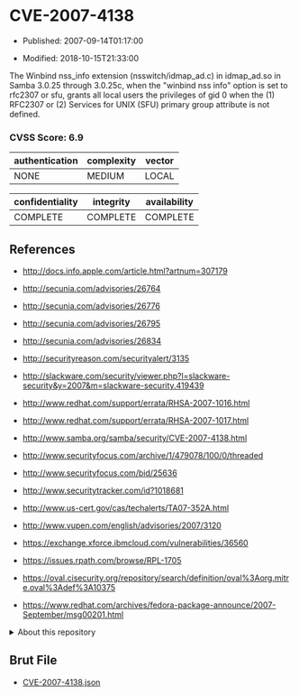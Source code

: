 # CVE-2007-4138

- Published: 2007-09-14T01:17:00

- Modified: 2018-10-15T21:33:00

The Winbind nss_info extension (nsswitch/idmap_ad.c) in idmap_ad.so in Samba 3.0.25 through 3.0.25c, when the "winbind nss info" option is set to rfc2307 or sfu, grants all local users the privileges of gid 0 when the (1) RFC2307 or (2) Services for UNIX (SFU) primary group attribute is not defined.

### CVSS Score: **6.9**

| authentication | complexity | vector |
| --- | --- | --- |
| NONE | MEDIUM | LOCAL |

| confidentiality | integrity | availability |
| --- | --- | --- |
| COMPLETE | COMPLETE | COMPLETE |

## References

* http://docs.info.apple.com/article.html?artnum=307179

* http://secunia.com/advisories/26764

* http://secunia.com/advisories/26776

* http://secunia.com/advisories/26795

* http://secunia.com/advisories/26834

* http://securityreason.com/securityalert/3135

* http://slackware.com/security/viewer.php?l=slackware-security&y=2007&m=slackware-security.419439

* http://www.redhat.com/support/errata/RHSA-2007-1016.html

* http://www.redhat.com/support/errata/RHSA-2007-1017.html

* http://www.samba.org/samba/security/CVE-2007-4138.html

* http://www.securityfocus.com/archive/1/479078/100/0/threaded

* http://www.securityfocus.com/bid/25636

* http://www.securitytracker.com/id?1018681

* http://www.us-cert.gov/cas/techalerts/TA07-352A.html

* http://www.vupen.com/english/advisories/2007/3120

* https://exchange.xforce.ibmcloud.com/vulnerabilities/36560

* https://issues.rpath.com/browse/RPL-1705

* https://oval.cisecurity.org/repository/search/definition/oval%3Aorg.mitre.oval%3Adef%3A10375

* https://www.redhat.com/archives/fedora-package-announce/2007-September/msg00201.html

<details>
<summary>About this repository</summary> 

  This repository is part of the project [Live Hack CVE](https://github.com/Live-Hack-CVE). Main website can be found [www.live-hack.org](https://www.live-hack.org) 
  
  Made by [Sn0wAlice](https://github.com/Sn0wAlice) for the people that care about security and need to have a feed of the latest CVEs. Hope you enjoy it, don't forget to star the repo and follow me on [Twitter](https://twitter.com/Sn0wAlice) and [Github](https://github.com/Sn0wAlice). And that is my [personnal website](https://www.alice-snow.me/)

  - [Home Page](https://github.com/Live-Hack-CVE)
  - [Framework](https://github.com/Live-Hack-CVE/cve-framework)
  - [CVE database](https://github.com/Live-Hack-CVE/full_database)
  - [Changelog](https://github.com/Live-Hack-CVE/Changelog)
</details>

## Brut File

* [CVE-2007-4138.json](https://raw.githubusercontent.com/Live-Hack-CVE/full_database/main/cves/2007/CVE-2007-4138.json)


